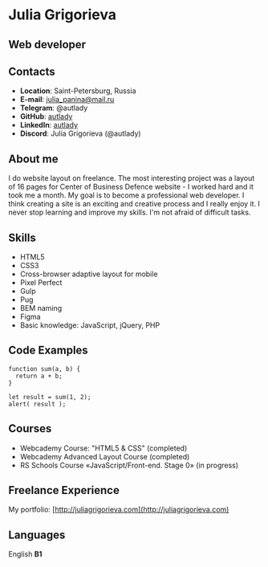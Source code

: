 # Julia Grigorieva
## Web developer
## Contacts
* **Location**: Saint-Petersburg, Russia
* **E-mail**: julia_panina@mail.ru
* **Telegram**: @autlady
* **GitHub**: [autlady](https://github.com/autlady)
* **LinkedIn**: [autlady](https://www.linkedin.com/in/autlady/)
* **Discord**: Julia Grigorieva (@autlady)
## About me
I do website layout on freelance. The most interesting project was a layout of 16 pages for Center of Business Defence website - I worked hard and it took me a month.  My goal is to become a professional web developer. I think creating a site is an exciting and creative process and I really enjoy it. I never stop learning and improve my skills. I'm not afraid of difficult tasks.
## Skills
* HTML5
* CSS3
* Cross-browser adaptive layout for mobile
* Pixel Perfect
* Gulp
* Pug
* BEM naming
* Figma
* Basic knowledge: JavaScript, jQuery, PHP
## Code Examples
```
function sum(a, b) {
  return a + b;
}

let result = sum(1, 2);
alert( result );
```
## Courses
* Webcademy Course: "HTML5 & CSS" (completed)
* Webcademy Advanced Layout Course (completed)
* RS Schools Course «JavaScript/Front-end. Stage 0» (in progress)
## Freelance Experience
My portfolio: [http://juliagrigorieva.com](http://juliagrigorieva.com)
## Languages
English **B1**

